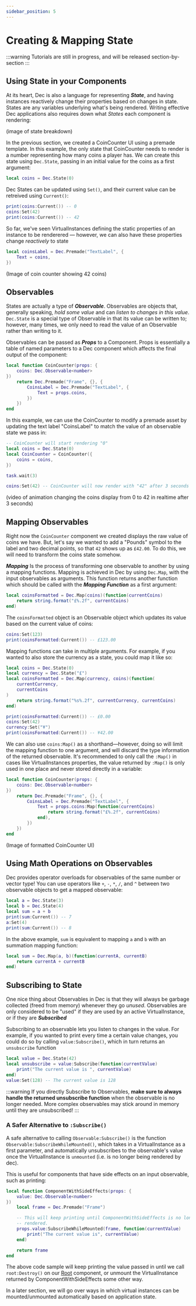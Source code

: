 ```yaml
---
sidebar_position: 5
---
```


# Creating & Mapping State

:::warning
Tutorials are still in progress, and will be released section-by-section
:::

## Using State in your Components

At its heart, Dec is also a language for representing ***State***, and having
instances reactively change their properties based on changes in state. States
are any variables underlying what's being rendered. Writing effective Dec
applications also requires down what *States* each component is rendering:

(image of state breakdown)

In the previous section, we created a CoinCounter UI using a premade template.
In this example, the only state that CoinCounter needs to render is a number
representing how many coins a player has. We can create this state using
`Dec.State`, passing in an initial value for the coins as a first argument:

```lua
local coins = Dec.State(0)
```

Dec States can be updated using `Set()`, and their current value can be
retreived using `Current()`:
```lua
print(coins:Current()) -- 0
coins:Set(42)
print(coins:Current()) -- 42
```

So far, we've seen VirtualInstances defining the static properties of an
instance to be renderered — however, we can also have these properties change
*reactively* to state
```lua
local coinsLabel = Dec.Premade("TextLabel", {
    Text = coins,
})
```

(Image of coin counter showing 42 coins)

## Observables

States are actually a type of ***Observable***. Observables are objects that,
generally speaking, *hold some value* and can *listen to changes in this value*.
`Dec.State` is a special type of Observable in that its value can be written
to; however, many times, we only need to read the value of an Observable rather
than writing to it.

Observables can be passed as ***Props*** to a Component. Props is essentially
a table of named parameters to a Dec component which affects the final
output of the component:

```lua
local function CoinCounter(props: {
    coins: Dec.Observable<number>
})
    return Dec.Premade("Frame", {}, {
        CoinsLabel = Dec.Premade("TextLabel", {
            Text = props.coins,
        })
    })
end
```

In this example, we can use the CoinCounter to modify a premade asset by
updating the text label "CoinsLabel" to match the value of an observable state
we pass in:

```lua
-- CoinCounter will start rendering "0"
local coins = Dec.State(0)
local CoinCounter = CoinCounter({
    coins = coins,
})

task.wait(3)

coins:Set(42) -- CoinCounter will now render with "42" after 3 seconds
```

(video of animation changing the coins display from 0 to 42 in realtime after 3
seconds)

## Mapping Observables

Right now the `CoinCounter` component we created displays the raw value of
coins we have. But, let's say we wanted to add a "Pounds" symbol to the label
and two decimal points, so that `42` shows up as `£42.00`. To do this, we will
need to transform the coins state somehow.

***Mapping*** Is the process of transforming one observable to another by using
a mapping functions. Mapping is achieved in Dec by using `Dec.Map`, with the
input observables as arguments. This function returns another function
which should be called with the ***Mapping Function*** as a first argument:

```lua
local coinsFormatted = Dec.Map(coins)(function(currentCoins)
    return string.format("£%.2f", currentCoins)
end)
```

The `coinsFormatted` object is an Observable object which updates its value
based on the current value of coins:

```lua
coins:Set(123)
print(coinsFormatted:Current()) -- £123.00
```

Mapping functions can take in multiple arguments. For example, if you wanted to
also store the currency as a state, you could map it like so:
```lua
local coins = Dec.State(0)
local currency = Dec.State("£")
local coinsFormatted = Dec.Map(currency, coins)(function(
    currentCurrency,
    currentCoins
)
    return string.format("%s%.2f", currentCurrency, currentCoins)
end)

print(coinsFormatted:Current()) -- £0.00
coins:Set(42)
currency:Set("¥")
print(coinsFormatted:Current()) -- ¥42.00
```

We can also use `coins:Map()` as a shorthand—however, doing so will limit the
mapping function to one argument, and will discard the type information of the
returned observable. It's recommended to only call the `:Map()` in cases
like VirtualInstances properties, the value returned by `:Map()` is only used
in one place and never stored directly in a variable:

```lua
local function CoinCounter(props: {
    coins: Dec.Observable<number>
})
    return Dec.Premade("Frame", {}, {
        CoinsLabel = Dec.Premade("TextLabel", {
            Text = props.coins:Map(function(currentCoins)
                return string.format("£%.2f", currentCoins)
            end),
        })
    })
end
```

(Image of formatted CoinCounter UI)

## Using Math Operations on Observables

Dec provides operator overloads for observables of the same number or vector
type! You can use operators like `+`, `-`, `*`, `/`, and `^` between two
observable objects to get a mapped observable:

```lua
local a = Dec.State(3)
local b = Dec.State(4)
local sum = a + b
print(sum:Current()) -- 7
a:Set(4)
print(sum:Current()) -- 8
```

In the above example, `sum` is equivalent to mapping `a` and `b` with an
summation mapping function:
```lua
local sum = Dec.Map(a, b)(function(currentA, currentB)
    return currentA + currentB
end)
```

## Subscribing to State

One nice thing about Observables in Dec is that they will always be garbage
collected (freed from memory) whenever they go *unused*. Observables are only
considered to be "used" if they are used by an active VirtualInstance, or if
they are ***Subscribed***

Subscribing to an observable lets you listen to changes in the value. For
example, if you wanted to print every time a certain value changes, you could do
so by calling `value:Subscribe()`, which in turn returns an `unsubscribe`
function

```lua
local value = Dec.State(42)
local unsubscribe = value:Subscribe(function(currentValue)
    print("The current value is ", currentValue)
end)
value:Set(128) -- The current value is 128
```

:::warning
If you directly Subscribe to Observables, **make sure to always handle the
returned unsubscribe function** when the observable is no longer needed. More
complex observables may stick around in memory until they are unsubscribed!
:::

### A Safer Alternative to `:Subscribe()`

A safe alternative to calling `Observable:Subscribe()` is the function
`Observable:SubscribeWhileMounted()`, which takes in a VirtualInstance as a
first parameter, and automatically unsubscribes to the observable's value once
the VirtualInstance is `unmounted` (i.e. is no longer being rendered by dec).

This is useful for components that have side effects on an input observable,
such as printing:

```lua
local function ComponentWithSideEffects(props: {
    value: Dec.Observable<number>
})
    local frame = Dec.Premade("Frame")

    -- This will keep printing until ComponentWithSideEffects is no longer
    -- rendered.
    props.value:SubscribeWhileMounted(frame, function(currentValue)
        print("The current value is", currentValue)
    end)

    return frame
end
```

The above code sample will keep printing the value passed in until we call
`root:Destroy()` on our [Root](/api/Root) component, or unmount the
VirtualInstance returned by ComponentWithSideEffects some other way.

In a later section, we will go over ways in which virtual instances can be
mounted/unmounted automatically based on application state.